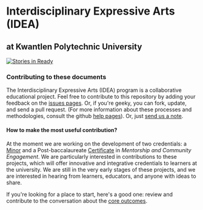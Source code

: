 Interdisciplinary Expressive Arts (IDEA)
========================================

at Kwantlen Polytechnic University
----------------------------------

[![Stories in Ready](https://badge.waffle.io/rosslaird/kwantlen.png?label=ready)](https://waffle.io/rosslaird/kwantlen)


### Contributing to these documents

The Interdisciplinary Expressive Arts (IDEA) program is a collaborative educational project. Feel free to contribute to this repository by adding your feedback on the [issues pages](https://github.com/rosslaird/kwantlen/issues?state=open). Or, if you're geeky, you can fork, update, and send a pull request. (For more information about these processes and methodologies, consult the github [help pages](https://help.github.com/articles/fork-a-repo)). Or, just [send us a note](mailto:ross@rosslaird.com).

#### How to make the most useful contribution?

At the moment we are working on the development of two credentials: a [Minor](/IDEA/minor) and a Post-baccalaureate [Certificate](/IDEA/certificate) in *Mentorship and Community Engagement*. We are particularly interested in contributions to these projects, which will offer innovative and integrative credentials to learners at the university. We are still in the very early stages of these projects, and we are interested in hearing from learners, educators, and anyone with ideas to share.

If you're looking for a place to start, here's a good one: review and contribute to the conversation about the [core outcomes](https://github.com/rosslaird/kwantlen/blob/master/IDEA/dev/outcomes.md).
